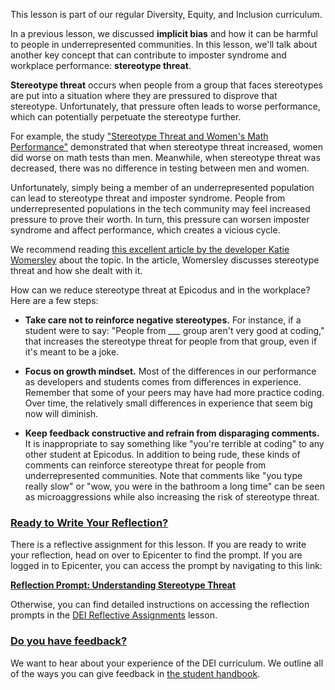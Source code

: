 This lesson is part of our regular Diversity, Equity, and Inclusion curriculum.

In a previous lesson, we discussed **implicit bias** and how it can be harmful to people in underrepresented communities. In this lesson, we'll talk about another key concept that can contribute to imposter syndrome and workplace performance: **stereotype threat**.

**Stereotype threat** occurs when people from a group that faces stereotypes are put into a situation where they are pressured to disprove that stereotype. Unfortunately, that pressure often leads to worse performance, which can potentially perpetuate the stereotype further.

For example, the study ["Stereotype Threat and Women's Math Performance"](https://www.sciencedirect.com/science/article/pii/S0022103198913737) demonstrated that when stereotype threat increased, women did worse on math tests than men. Meanwhile, when stereotype threat was decreased, there was no difference in testing between men and women.

Unfortunately, simply being a member of an underrepresented population can lead to stereotype threat and imposter syndrome. People from underrepresented populations in the tech community may feel increased pressure to prove their worth. In turn, this pressure can worsen imposter syndrome and affect performance, which creates a vicious cycle.

We recommend reading [this excellent article by the developer Katie Womersley](https://open.buffer.com/talking-about-diversity/) about the topic. In the article, Womersley discusses stereotype threat and how she dealt with it.

How can we reduce stereotype threat at Epicodus and in the workplace? Here are a few steps:

* **Take care not to reinforce negative stereotypes.** For instance, if a student were to say: "People from ___ group aren't very good at coding," that increases the stereotype threat for people from that group, even if it's meant to be a joke.

* **Focus on growth mindset.** Most of the differences in our performance as developers and students comes from differences in experience. Remember that some of your peers may have had more practice coding. Over time, the relatively small differences in experience that seem big now will diminish.

* **Keep feedback constructive and refrain from disparaging comments.** It is inappropriate to say something like "you're terrible at coding" to any other student at Epicodus. In addition to being rude, these kinds of comments can reinforce stereotype threat for people from underrepresented communities. Note that comments like "you type really slow" or "wow, you were in the bathroom a long time" can be seen as microaggressions while also increasing the risk of stereotype threat.

### [Ready to Write Your Reflection?](#ready-to-write-your-reflection)

There is a reflective assignment for this lesson. If you are ready to write your reflection, head on over to Epicenter to find the prompt. If you are logged in to Epicenter, you can access the prompt by navigating to this link:

**<span class="glyphicon glyphicon-link"></span> [Reflection Prompt: Understanding Stereotype Threat](https://epicenter.epicodus.com/journals?title=Understanding+Stereotype+Threat)** 

Otherwise, you can find detailed instructions on accessing the reflection prompts in the [DEI Reflective Assignments](https://pre-work.learnhowtoprogram.com/getting-started-at-epicodus/dei-reflective-assignments#finding-the-reflection-prompts) lesson.

### [Do you have feedback?](#do-you-have-feedback)

We want to hear about your experience of the DEI curriculum. We outline all of the ways you can give feedback in [the student handbook](https://pre-work.learnhowtoprogram.com/student-handbook#giving-feedback).